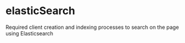 # elasticSearch

Required client creation and indexing processes to search on the page using Elasticsearch
